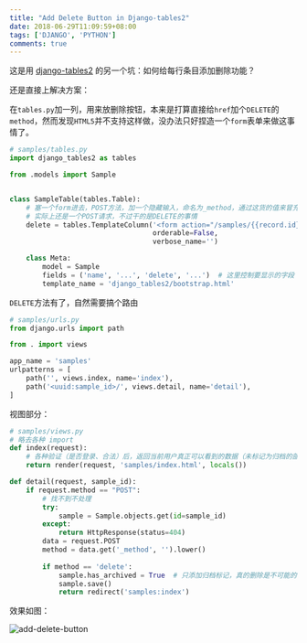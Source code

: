```yaml
---
title: "Add Delete Button in Django-tables2"
date: 2018-06-29T11:09:59+08:00
tags: ['DJANGO', 'PYTHON']
comments: true
---
```


这是用 [django-tables2](https://django-tables2.readthedocs.io/en/latest/) 的另一个坑：如何给每行条目添加删除功能？

还是直接上解决方案：

在`tables.py`加一列，用来放删除按钮，本来是打算直接给`href`加个`DELETE`的`method`，然而发现`HTML5`并不支持这样做，没办法只好捏造一个`form`表单来做这事情了。

```python
# samples/tables.py
import django_tables2 as tables

from .models import Sample


class SampleTable(tables.Table):    
    # 塞一个form进去，POST方法，加一个隐藏输入，命名为_method，通过这货的值来冒充DELETE方法
    # 实际上还是一个POST请求，不过干的是DELETE的事情
    delete = tables.TemplateColumn('<form action="/samples/{{record.id}}/" method="post">{% csrf_token %}<input type="hidden" name="_method" value="delete"><button data-toggle="tooltip" title="Please note that deletion cannot be undone" type="submit" class="btn btn-danger btn-xs">delete</button></form>', 
                                   orderable=False,
                                   verbose_name='')

    class Meta:
        model = Sample
        fields = ('name', '...', 'delete', '...')  # 这里控制要显示的字段
        template_name = 'django_tables2/bootstrap.html'
```

`DELETE`方法有了，自然需要搞个路由

```python
# samples/urls.py
from django.urls import path

from . import views

app_name = 'samples'
urlpatterns = [
    path('', views.index, name='index'),
    path('<uuid:sample_id>/', views.detail, name='detail'),
]
```

视图部分：

```python
# samples/views.py
# 略去各种 import
def index(request):
    # 各种验证（是否登录、合法）后，返回当前用户真正可以看到的数据（未标记为归档的部分）
    return render(request, 'samples/index.html', locals())

def detail(request, sample_id):
    if request.method == "POST":
        # 找不到不处理
        try:
            sample = Sample.objects.get(id=sample_id)
        except:
            return HttpResponse(status=404)
        data = request.POST
        method = data.get('_method', '').lower()
        
        if method == 'delete':
            sample.has_archived = True  # 只添加归档标记，真的删除是不可能的，万一有用呢
            sample.save()
            return redirect('samples:index')
```

效果如图：

![add-delete-button](http://7xivdp.com1.z0.glb.clouddn.com/jpg/2018/6/45e42b6a890cafda88510a096f8cf526.jpg)

